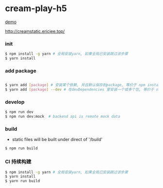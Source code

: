 # cream-play-h5


[demo](https://harrychen0506.github.io/cream-play-h5/)

http://creamstatic.ericjee.top/

### init 

``` bash
$ npm install -g yarn # 全局安装yarn, 如果全局已安装跳过该步骤
$ yarn install
```

### add package

``` bash

$ yarn add [package] # 安装某个依赖, 并且默认保存到package, 等价于 npm install [package] --save
$ yarn add [package] --dev # 在devDependencies 里安装一个或多个包, 等价于 npm install [package] --save-dev
```

### develop

``` bash
$ npm run dev
$ npm run dev:mock  # backend api is remote mock data
```

### build

* static files will be built under direct of '/build'

``` bash
$ npm run build
```

### CI 持续构建

``` bash
$ npm install -g yarn # 全局安装yarn, 如果全局已安装跳过该步骤
$ yarn install
$ yarn run build
```

